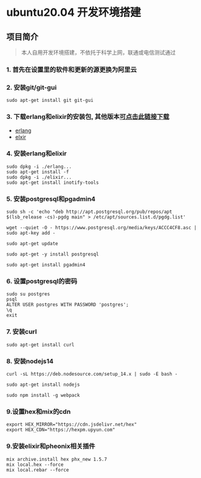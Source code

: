 # ubuntu20.04 开发环境搭建
## 项目简介
> 本人自用开发环境搭建，不依托于科学上网，联通或电信测试通过

### 1. 首先在设置里的软件和更新的源更换为阿里云

### 2. 安装git/git-gui

```shell
sudo apt-get install git git-gui
```

### 3. 下载erlang和elixir的安装包, 其他版本[可点击此链接下载](https://www.erlang-solutions.com/)
- [erlang](https://github.com/duanzhichao/ubuntu_20.04_development/releases/download/erlang-esl_23.1-1_ubuntu_focal_amd64.deb/erlang-esl_23.1-1_ubuntu_focal_amd64.deb)
- [elxir](https://github.com/duanzhichao/ubuntu_20.04_development/releases/download/elixir_1.11.2-1_ubuntu_focal_all.deb/elixir_1.11.2-1_ubuntu_focal_all.deb)

### 4. 安装erlang和elixir

```shell
sudo dpkg -i ./erlang...
sudo apt-get install -f
sudo dpkg -i ./elixir...
sudo apt-get install inotify-tools
```

### 5. 安装postgresql和pgadmin4

```shell
sudo sh -c 'echo "deb http://apt.postgresql.org/pub/repos/apt $(lsb_release -cs)-pgdg main" > /etc/apt/sources.list.d/pgdg.list'

wget --quiet -O - https://www.postgresql.org/media/keys/ACCC4CF8.asc | sudo apt-key add -

sudo apt-get update

sudo apt-get -y install postgresql

sudo apt-get install pgadmin4
```

### 6. 设置postgresql的密码
```shell
sudo su postgres
psql
ALTER USER postgres WITH PASSWORD 'postgres';
\q
exit
```

### 7. 安装curl
```shell
sudo apt-get install curl
```

### 8. 安装nodejs14
```shell
curl -sL https://deb.nodesource.com/setup_14.x | sudo -E bash -

sudo apt-get install nodejs

sudo npm install -g webpack
```

### 9.设置hex和mix的cdn
```shell
export HEX_MIRROR="https://cdn.jsdelivr.net/hex"
export HEX_CDN="https://hexpm.upyun.com"
```

### 9.安装elixir和pheonix相关插件
```shell
mix archive.install hex phx_new 1.5.7
mix local.hex --force
mix local.rebar --force
```
